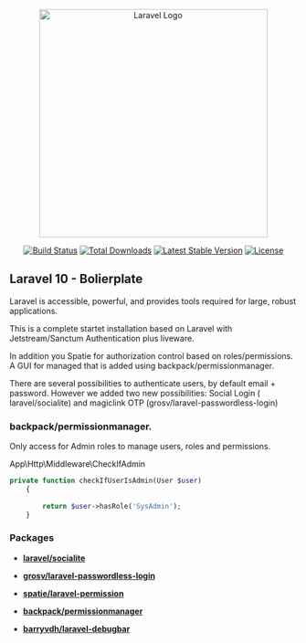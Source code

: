 <p align="center"><a href="https://laravel.com" target="_blank"><img src="https://raw.githubusercontent.com/laravel/art/master/logo-lockup/5%20SVG/2%20CMYK/1%20Full%20Color/laravel-logolockup-cmyk-red.svg" width="400" alt="Laravel Logo"></a></p>

<p align="center">
<a href="https://github.com/laravel/framework/actions"><img src="https://github.com/laravel/framework/workflows/tests/badge.svg" alt="Build Status"></a>
<a href="https://packagist.org/packages/laravel/framework"><img src="https://img.shields.io/packagist/dt/laravel/framework" alt="Total Downloads"></a>
<a href="https://packagist.org/packages/laravel/framework"><img src="https://img.shields.io/packagist/v/laravel/framework" alt="Latest Stable Version"></a>
<a href="https://packagist.org/packages/laravel/framework"><img src="https://img.shields.io/packagist/l/laravel/framework" alt="License"></a>
</p>

## Laravel 10 - Bolierplate


Laravel is accessible, powerful, and provides tools required for large, robust applications.

This is a complete startet installation based on Laravel with Jetstream/Sanctum Authentication plus liveware. 

In addition you Spatie for authorization control based on roles/permissions. A GUI for managed that is added using backpack/permissionmanager.

There are several possibilities to authenticate users, by default email + password. However we added two new possibilities:  Social Login ( laravel/socialite) and magiclink OTP (grosv/laravel-passwordless-login)

### backpack/permissionmanager.

Only access for Admin roles to  manage users, roles and permissions.

App\Http\Middleware\CheckIfAdmin

```php
private function checkIfUserIsAdmin(User $user)
    {
       
        return $user->hasRole('SysAdmin');
    }

```

### Packages

- **[laravel/socialite](https://laravel.com/docs/10.x/socialite)**
- **[grosv/laravel-passwordless-login](https://github.com/grosv/laravel-passwordless-login)**
- **[spatie/laravel-permission](https://github.com/spatie/laravel-permissionm)**
- **[backpack/permissionmanager](https://github.com/Laravel-Backpack/PermissionManager)**

- **[barryvdh/laravel-debugbar](https://github.com/barryvdh/laravel-debugbar)**


